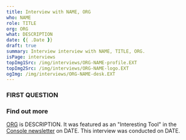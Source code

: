 ```yaml
---
title: Interview with NAME, ORG
who: NAME
role: TITLE
org: ORG
what: DESCRIPTION
date: {{ .Date }}
draft: true
summary: Interview interview with NAME, TITLE, ORG.
isPage: interviews
topImg1Src: /img/interviews/ORG-NAME-profile.EXT
topImg2Src: /img/interviews/ORG-NAME-logo.EXT
ogImg: /img/interviews/ORG-NAME-desk.EXT
---
```


### FIRST QUESTION

### Find out more

[ORG](https://www.example.com) is DESCRIPTION. It was featured as an
"Interesting Tool" in the [Console newsletter](https://console.dev) on DATE.
This interview was conducted on DATE.
